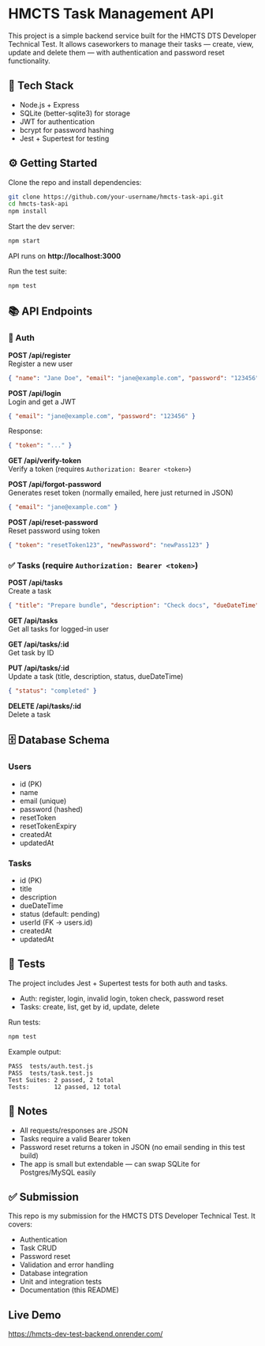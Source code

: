 # HMCTS Task Management API

This project is a simple backend service built for the HMCTS DTS Developer Technical Test. It allows caseworkers to manage their tasks — create, view, update and delete them — with authentication and password reset functionality.

## 🚀 Tech Stack
- Node.js + Express
- SQLite (better-sqlite3) for storage
- JWT for authentication
- bcrypt for password hashing
- Jest + Supertest for testing

## ⚙️ Getting Started

Clone the repo and install dependencies:
```bash
git clone https://github.com/your-username/hmcts-task-api.git
cd hmcts-task-api
npm install
```

Start the dev server:
```bash
npm start
```

API runs on **http://localhost:3000**

Run the test suite:
```bash
npm test
```

## 📚 API Endpoints

### 🔐 Auth
**POST /api/register**  
Register a new user  
```json
{ "name": "Jane Doe", "email": "jane@example.com", "password": "123456" }
```

**POST /api/login**  
Login and get a JWT  
```json
{ "email": "jane@example.com", "password": "123456" }
```
Response:
```json
{ "token": "..." }
```

**GET /api/verify-token**  
Verify a token (requires `Authorization: Bearer <token>`)

**POST /api/forgot-password**  
Generates reset token (normally emailed, here just returned in JSON)  
```json
{ "email": "jane@example.com" }
```

**POST /api/reset-password**  
Reset password using token  
```json
{ "token": "resetToken123", "newPassword": "newPass123" }
```

### ✅ Tasks (require `Authorization: Bearer <token>`)
**POST /api/tasks**  
Create a task  
```json
{ "title": "Prepare bundle", "description": "Check docs", "dueDateTime": "2025-09-05T12:00:00Z" }
```

**GET /api/tasks**  
Get all tasks for logged-in user

**GET /api/tasks/:id**  
Get task by ID

**PUT /api/tasks/:id**  
Update a task (title, description, status, dueDateTime)  
```json
{ "status": "completed" }
```

**DELETE /api/tasks/:id**  
Delete a task

## 🗄️ Database Schema

### Users
- id (PK)
- name
- email (unique)
- password (hashed)
- resetToken
- resetTokenExpiry
- createdAt
- updatedAt

### Tasks
- id (PK)
- title
- description
- dueDateTime
- status (default: pending)
- userId (FK → users.id)
- createdAt
- updatedAt

## 🧪 Tests
The project includes Jest + Supertest tests for both auth and tasks.

- Auth: register, login, invalid login, token check, password reset
- Tasks: create, list, get by id, update, delete

Run tests:
```bash
npm test
```

Example output:
```
PASS  tests/auth.test.js
PASS  tests/task.test.js
Test Suites: 2 passed, 2 total
Tests:       12 passed, 12 total
```

## 📝 Notes
- All requests/responses are JSON
- Tasks require a valid Bearer token
- Password reset returns a token in JSON (no email sending in this test build)
- The app is small but extendable — can swap SQLite for Postgres/MySQL easily

## ✅ Submission
This repo is my submission for the HMCTS DTS Developer Technical Test. It covers:
- Authentication
- Task CRUD
- Password reset
- Validation and error handling
- Database integration
- Unit and integration tests
- Documentation (this README)


##  Live Demo
https://hmcts-dev-test-backend.onrender.com/
